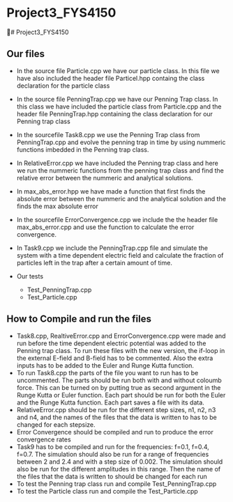 # Project3_FYS4150
# Project3_FYS4150

## Our files

- In the source file Particle.cpp we have our particle class. In this file we have also included the header file Particel.hpp containg the class declaration
  for the particle class

- In the source file PenningTrap.cpp we have our Penning Trap class. In this class we have included the particle class from Particle.cpp and 
  the header file PenningTrap.hpp containing the class declaration for our Penning trap class 
  
- In the sourcefile Task8.cpp we use the Penning Trap class from PenningTrap.cpp and evolve the penning trap in time by using nummeric functions imbedded 
  in the Penning trap class.
  
- In RelativeError.cpp we have included the Penning trap class and here we run the nummeric functions from the penning trap class and find the relative 
  error between the nummeric and analytical solutions.
  
- In max_abs_error.hpp we have made a function that first finds the absolute error between the nummeric and the analytical solution and the finds the max
  absolute error
  
- In the sourcefile ErrorConvergence.cpp we include the the header file max_abs_error.cpp and use the function to calculate the error convergence.

- In Task9.cpp we include the PenningTrap.cpp file and simulate the system with a time dependent electric field and calculate the fraction of particles left in the trap after a certain amount of time.

- Our tests
    - Test_PenningTrap.cpp
    - Test_Particle.cpp

## How to Compile and run the files

- Task8.cpp, RealtiveError.cpp and ErrorConvergence.cpp were made and run before the time dependent electric potential was added to the Penning trap class. To run these files with the new version, the if-loop in the external E-field and B-field has to be commented. Also the extra inputs has to be added to the Euler and Runge Kutta function.
- To run Task8.cpp the parts of the file you want to run has to be uncommented. The parts should be run both with and without coloumb force. This can be turned on by putting true as second argument in the Runge Kutta or Euler function. Each part should be run for both the Euler and the Runge Kutta function. Each part saves a file with its data.
- RelativeError.cpp should be run for the different step sizes, n1, n2, n3 and n4, and the names of the files that the data is written to has to be changed for each stepsize.
- Error Convergence should be compiled and run to produce the error convergence rates
- Task9 has to be compiled and run for the frequencies: f=0.1, f=0.4, f=0.7.  The simulation should also be run for a range of frequencies between 2 and 2.4 and with a step size of 0.002. The simulation should also be run for the different amplitudes in this range. Then the name of the files that the data is written to should be changed for each run
- To test the Penning trap class run and compile Test_PenningTrap.cpp
- To test the Particle class run and compile the Test_Particle.cpp
